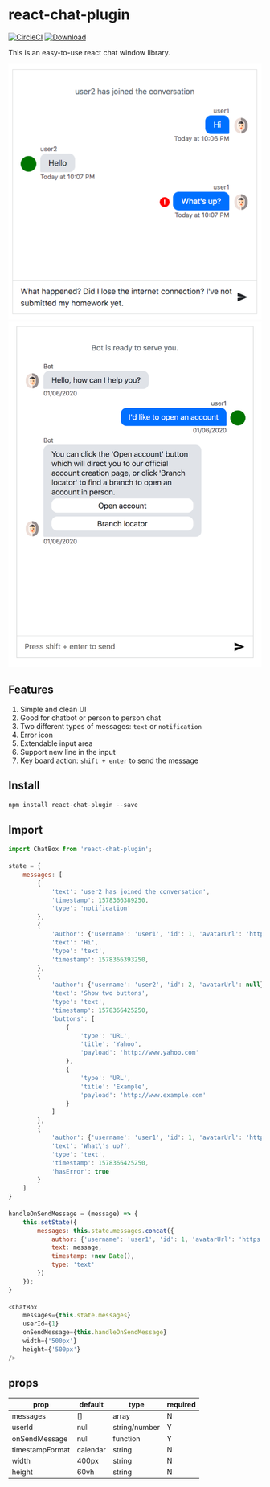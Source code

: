# react-chat-plugin

[![CircleCI](https://circleci.com/gh/leon0707/react-chat-plugin.svg?style=svg)](https://circleci.com/gh/leon0707/react-chat-plugin)
[![Download](https://img.shields.io/npm/dt/react-chat-plugin.svg?style=svg)](https://www.npmjs.com/package/react-chat-plugin)

This is an easy-to-use react chat window library.

![screenshot 1](./screenshots/s1.png)
![screenshot 2](./screenshots/s2.png)

## Features
1. Simple and clean UI
2. Good for chatbot or person to person chat
2. Two different types of messages: `text` or `notification`
3. Error icon
5. Extendable input area
6. Support new line in the input
7. Key board action: `shift + enter` to send the message

## Install
```shell
npm install react-chat-plugin --save
```

## Import
```javascript
import ChatBox from 'react-chat-plugin';

state = {
    messages: [
        {
            'text': 'user2 has joined the conversation',
            'timestamp': 1578366389250,
            'type': 'notification'
        },
        {
            'author': {'username': 'user1', 'id': 1, 'avatarUrl': 'https://image.flaticon.com/icons/svg/2446/2446032.svg'},
            'text': 'Hi',
            'type': 'text',
            'timestamp': 1578366393250,
        },
        {
            'author': {'username': 'user2', 'id': 2, 'avatarUrl': null},
            'text': 'Show two buttons',
            'type': 'text',
            'timestamp': 1578366425250,
            'buttons': [
                {
                    'type': 'URL',
                    'title': 'Yahoo',
                    'payload': 'http://www.yahoo.com'
                },
                {
                    'type': 'URL',
                    'title': 'Example',
                    'payload': 'http://www.example.com'
                }
            ]
        },
        {
            'author': {'username': 'user1', 'id': 1, 'avatarUrl': 'https://image.flaticon.com/icons/svg/2446/2446032.svg'},
            'text': 'What\'s up?',
            'type': 'text',
            'timestamp': 1578366425250,
            'hasError': true
        }
    ]
}

handleOnSendMessage = (message) => {
    this.setState({
        messages: this.state.messages.concat({
            author: {'username': 'user1', 'id': 1, 'avatarUrl': 'https://image.flaticon.com/icons/svg/2446/2446032.svg'},
            text: message,
            timestamp: +new Date(),
            type: 'text'
        })
    });
}

<ChatBox
    messages={this.state.messages}
    userId={1}
    onSendMessage={this.handleOnSendMessage}
    width={'500px'}
    height={'500px'}
/>
```

## props
| prop | default | type | required |
| ---- | ---- | ---- | ---- |
| messages | [] | array | N |
| userId | null | string/number | Y |
| onSendMessage | null | function | Y |
| timestampFormat | calendar | string | N |
| width | 400px | string | N |
| height | 60vh | string | N |
